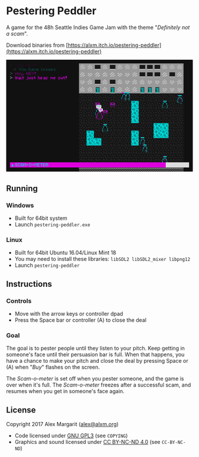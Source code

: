 # Pestering Peddler

A game for the 48h Seattle Indies Game Jam with the theme "*Definitely not a scam*".

Download binaries from [https://alxm.itch.io/pestering-peddler](https://alxm.itch.io/pestering-peddler)

![Screenshot](./screenshots/Pestering-Peddler-01.png "Screenshot")

## Running

### Windows

* Built for 64bit system
* Launch `pestering-peddler.exe`

### Linux

* Built for 64bit Ubuntu 16.04/Linux Mint 18
* You may need to install these libraries: `libSDL2 libSDL2_mixer libpng12`
* Launch `pestering-peddler`

## Instructions

### Controls

* Move with the arrow keys or controller dpad
* Press the Space bar or controller (A) to close the deal

### Goal

The goal is to pester people until they listen to your pitch. Keep getting in someone's face until their persuasion bar is full. When that happens, you have a chance to make your pitch and close the deal by pressing Space or (A) when "*Buy*" flashes on the screen.

The *Scam-o-meter* is set off when you pester someone, and the game is over when it's full. The *Scam-o-meter* freezes after a successful scam, and resumes when you get in someone's face again.

## License

Copyright 2017 Alex Margarit (alex@alxm.org)

* Code licensed under [GNU GPL3](https://www.gnu.org/licenses/gpl.html) (see `COPYING`)
* Graphics and sound licensed under [CC BY-NC-ND 4.0](https://creativecommons.org/licenses/by-nc-nd/4.0/) (see `CC-BY-NC-ND`)
